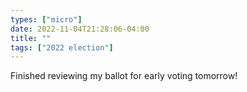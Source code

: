 ```yaml
---
types: ["micro"]
date: 2022-11-04T21:28:06-04:00
title: ""
tags: ["2022 election"]
---
```

Finished reviewing my ballot for early voting tomorrow!
